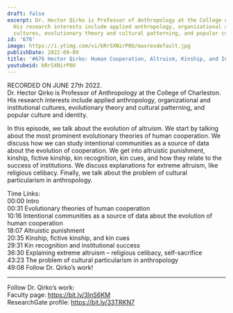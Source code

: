 ```yaml
---
draft: false
excerpt: Dr. Hector Qirko is Professor of Anthropology at the College of Charleston.
  His research interests include applied anthropology, organizational and institutional
  cultures, evolutionary theory and cultural patterning, and popular culture and identity.
id: '676'
image: https://i.ytimg.com/vi/bRrSXNirP0U/maxresdefault.jpg
publishDate: 2022-09-09
title: '#676 Hector Qirko: Human Cooperation, Altruism, Kinship, and Institutions'
youtubeid: bRrSXNirP0U
---
```

<div class="timelinks">

RECORDED ON JUNE 27th 2022.  
Dr. Hector Qirko is Professor of Anthropology at the College of Charleston. His research interests include applied anthropology, organizational and institutional cultures, evolutionary theory and cultural patterning, and popular culture and identity.

In this episode, we talk about the evolution of altruism. We start by talking about the most prominent evolutionary theories of human cooperation. We discuss how we can study intentional communities as a source of data about the evolution of cooperation. We get into altruistic punishment, kinship, fictive kinship, kin recognition, kin cues, and how they relate to the success of institutions. We discuss explanations for extreme altruism, like religious celibacy. Finally, we talk about the problem of cultural particularism in anthropology.

Time Links:  
<time>00:00</time> Intro  
<time>00:31</time> Evolutionary theories of human cooperation  
<time>10:16</time> Intentional communities as a source of data about the evolution of human cooperation  
<time>18:07</time> Altruistic punishment  
<time>20:35</time> Kinship, fictive kinship, and kin cues  
<time>29:31</time> Kin recognition and institutional success  
<time>36:30</time> Explaining extreme altruism – religious celibacy, self-sacrifice  
<time>43:23</time> The problem of cultural particularism in anthropology  
<time>49:08</time> Follow Dr. Qirko’s work!

---

Follow Dr. Qirko’s work:  
Faculty page: https://bit.ly/3InS6KM  
ResearchGate profile: https://bit.ly/33TRKN7
</div>

